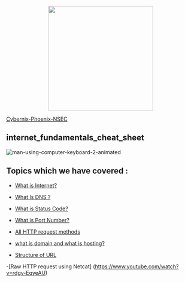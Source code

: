 <!-- ![](| width=100) -->
<p align="center">
<img src="https://user-images.githubusercontent.com/68159874/148672868-627af21b-c586-421a-83b7-741ae5575243.png " width="280" height="280">
  </p>
  

[Cybernix-Phoenix-NSEC](https://www.phoenixnsec.in)
 

## internet_fundamentals_cheat_sheet

![man-using-computer-keyboard-2-animated](https://user-images.githubusercontent.com/68159874/148672816-94c9fdb2-57c6-44fa-bffc-ca2b399e271d.gif)

## Topics which we have covered :

- [What is Internet?](https://en.wikipedia.org/wiki/Internet)

- [What Is DNS ?](https://developer.mozilla.org/en-US/docs/Glossary/DNS)

- [What is Status Code?](https://developer.mozilla.org/en-US/docs/Web/HTTP/Status)

- [What is Port Number?](https://developer.mozilla.org/en-US/docs/Glossary/Port)

- [All HTTP request methods](https://developer.mozilla.org/en-US/docs/Web/HTTP/Methods)

- [what is domain and what is hosting?](https://www.wpbeginner.com/beginners-guide/whats-the-difference-between-domain-name-and-web-hosting-explained/)

- [Structure of URL](https://www.canva.com/design/DAE0faQ8Yxc/lJZlLdNKGq-OOFipKDkH1w/view?utm_content=DAE0faQ8Yxc&utm_campaign=designshare&utm_medium=link&utm_source=publishsharelink)

-[Raw HTTP request using Netcat] (https://www.youtube.com/watch?v=rdgv-EqyeAU)

 
